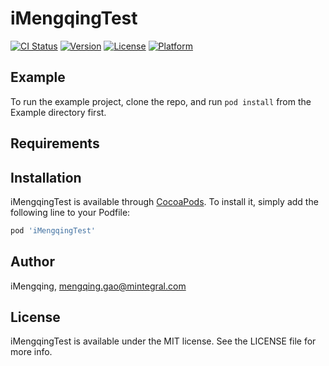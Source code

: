 # iMengqingTest

[![CI Status](https://img.shields.io/travis/iMengqing/iMengqingTest.svg?style=flat)](https://travis-ci.org/iMengqing/iMengqingTest)
[![Version](https://img.shields.io/cocoapods/v/iMengqingTest.svg?style=flat)](https://cocoapods.org/pods/iMengqingTest)
[![License](https://img.shields.io/cocoapods/l/iMengqingTest.svg?style=flat)](https://cocoapods.org/pods/iMengqingTest)
[![Platform](https://img.shields.io/cocoapods/p/iMengqingTest.svg?style=flat)](https://cocoapods.org/pods/iMengqingTest)

## Example

To run the example project, clone the repo, and run `pod install` from the Example directory first.

## Requirements

## Installation

iMengqingTest is available through [CocoaPods](https://cocoapods.org). To install
it, simply add the following line to your Podfile:

```ruby
pod 'iMengqingTest'
```

## Author

iMengqing, mengqing.gao@mintegral.com

## License

iMengqingTest is available under the MIT license. See the LICENSE file for more info.
